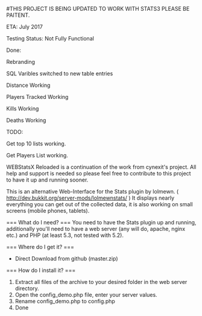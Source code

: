 #THIS PROJECT IS BEING UPDATED TO WORK WITH STATS3 PLEASE BE PAITENT.

ETA: July 2017

Testing Status: Not Fully Functional

Done:

Rebranding

SQL Varibles switched to new table entries

Distance Working

Players Tracked Working

Kills Working

Deaths Working

TODO:

Get top 10 lists working.

Get Players List working.


WEBStatsX Reloaded is a continuation of the work from cynexit's project. All help and support is needed so please feel free to contribute to this project to have it up and running sooner.


This is an alternative Web-Interface for the Stats plugin by lolmewn. ( http://dev.bukkit.org/server-mods/lolmewnstats/ )
It displays nearly everything you can get out of the collected data, it is also working on small screens (mobile phones, tablets).

=== What do I need? ===
You need to have the Stats plugin up and running,
additionally you'll need to have a web server (any will do, apache, nginx etc.) and PHP (at least 5.3, not tested with 5.2).

=== Where do I get it? ===

   * Direct Download from github (master.zip)

=== How do I install it? ===

   1. Extract all files of the archive to your desired folder in the web server directory.
   2. Open the config_demo.php file, enter your server values.
   3. Rename config_demo.php to config.php
   4. Done

